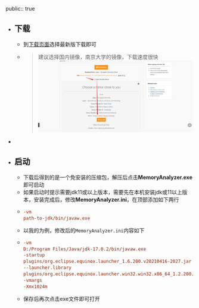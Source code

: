 public:: true

- ## 下载
	- 到[下载页面](https://www.eclipse.org/mat/downloads.php)选择最新版下载即可
	- > 建议选择国内镜像，南京大学的镜像，下载速度很快
	  ![Replaced by Image Uploder](../assets/image_1647443228331_0.png)
-
- ## 启动
	- 下载后得到的是一个免安装的压缩包，解压后点击**MemoryAnalyzer.exe**即可启动
	- 如果启动时提示需要jdk11或以上版本，需要先在本机安装jdk或11以上版本，安装完成后，修改**MemoryAnalyzer.ini**，在顶部添加如下两行
	- ```ini
	  -vm
	  path-to-jdk/bin/javaw.exe
	  ```
	- 以我的为例，修改后的`MemoryAnalyzer.ini`内容如下
	- ```ini
	  -vm
	  D:/Program Files/Java/jdk-17.0.2/bin/javaw.exe
	  -startup
	  plugins/org.eclipse.equinox.launcher_1.6.200.v20210416-2027.jar
	  --launcher.library
	  plugins/org.eclipse.equinox.launcher.win32.win32.x86_64_1.2.200.v20210429-1609
	  -vmargs
	  -Xmx1024m
	  ```
	- 保存后再次点击exe文件即可打开